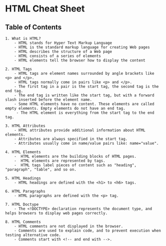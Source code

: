# HTML Cheat Sheet

## Table of Contents

    1. What is HTML?
        - HTML stands for Hyper Text Markup Language
        - HTML is the standard markup language for creating Web pages
        - HTML describes the structure of a Web page
        - HTML consists of a series of elements
        - HTML elements tell the browser how to display the content

    2. HTML Tags
        - HTML tags are element names surrounded by angle brackets like <p> and </p>.
        - HTML tags normally come in pairs like <p> and </p>.
        - The first tag in a pair is the start tag, the second tag is the end tag.
        - The end tag is written like the start tag, but with a forward slash inserted before the element name.
        - Some HTML elements have no content. These elements are called empty elements. Empty elements do not have an end tag.
         - The HTML element is everything from the start tag to the end tag.

    3. HTML Attributes
        - HTML attributes provide additional information about HTML elements.
        - Attributes are always specified in the start tag.
        - Attributes usually come in name/value pairs like: name="value".

    4. HTML Elements
        -  HTML elements are the building blocks of HTML pages.
        -  HTML elements are represented by tags.
        -  HTML tags label pieces of content such as "heading", "paragraph", "table", and so on.

    5. HTML Headings
        - HTML headings are defined with the <h1> to <h6> tags.

    6. HTML Paragraphs
        - HTML paragraphs are defined with the <p> tag.

    7. HTML Doctype
        - The <!DOCTYPE> declaration represents the document type, and helps browsers to display web pages correctly.

    8. HTML Comments
        - HTML comments are not displayed in the browser.
        - Comments are used to explain code, and to prevent execution when testing alternative code.
        - Comments start with <!-- and end with -->.
